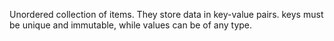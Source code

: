  Unordered collection of items. They store data in key-value pairs. keys must be unique and immutable, while values can be of any type.

 